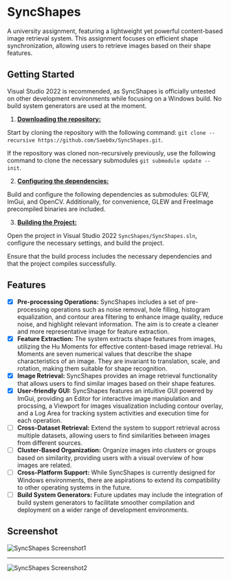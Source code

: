 # SyncShapes
A university assignment, featuring a lightweight yet powerful content-based image retrieval system. This assignment focuses on efficient shape synchronization, allowing users to retrieve images based on their shape features.

## Getting Started
Visual Studio 2022 is recommended, as SyncShapes is officially untested on other development environments while focusing on a Windows build. No build system generators are used at the moment.

1. <u>**Downloading the repository:**</u>

Start by cloning the repository with the following command: ```git clone --recursive https://github.com/Saeb0x/SyncShapes.git```.

If the repository was cloned non-recursively previously, use the following command to clone the necessary submodules ```git submodule update --init```.

2. <u>**Configuring the dependencies:**</u>

Build and configure the following dependencies as submodules: GLFW, ImGui, and OpenCV. Additionally, for convenience, GLEW and FreeImage precompiled binaries are included.

3. <u>**Building the Project:**</u>

Open the project in Visual Studio 2022 ```SyncShapes/SyncShapes.sln```, configure the necessary settings, and build the project.

Ensure that the build process includes the necessary dependencies and that the project compiles successfully.

## Features

- [x] **Pre-processing Operations:** SyncShapes includes a set of pre-processing operations such as noise removal, hole filling, histogram equalization, and contour area filtering to enhance image quality, reduce noise, and highlight relevant information. The aim is to create a cleaner and more representative image for feature extraction.
- [x] **Feature Extraction:** The system extracts shape features from images, utilizing the Hu Moments for effective content-based image retrieval. Hu Moments are seven numerical values that describe the shape characteristics of an image. They are invariant to translation, scale, and rotation, making them suitable for shape recognition.
- [x] **Image Retrieval:** SyncShapes provides an image retrieval functionality that allows users to find similar images based on their shape features.
- [x] **User-friendly GUI:** SyncShapes features an intuitive GUI powered by ImGui, providing an Editor for interactive image manipulation and procssing, a Viewport for images visualization including contour overlay, and a Log Area for tracking system activities and execution time for each operation.
- [ ]  **Cross-Dataset Retrieval:** Extend the system to support retrieval across multiple datasets, allowing users to find similarities between images from different sources.
- [ ]  **Cluster-Based Organization:** Organize images into clusters or groups based on similarity, providing users with a visual overview of how images are related.
- [ ] **Cross-Platform Support:** While SyncShapes is currently designed for Windows environments, there are aspirations to extend its compatibility to other operating systems in the future.
- [ ] **Build System Generators:** Future updates may include the integration of build system generators to facilitate smoother compilation and deployment on a wider range of development environments.

## Screenshot
![SyncShapes Screenshot1](https://github.com/Saeb0x/SyncShapes/assets/56490771/42a047b4-b061-4f6e-b42e-f89836d8aed5)

---
![SyncShapes Screenshot2](https://github.com/Saeb0x/SyncShapes/assets/56490771/8067b787-0676-4478-9b35-64edca6e812a)


